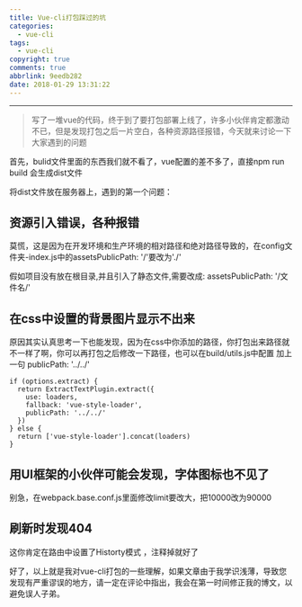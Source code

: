 ```yaml
---
title: Vue-cli打包踩过的坑
categories:
  - vue-cli
tags:
  - vue-cli
copyright: true
comments: true
abbrlink: 9eedb282
date: 2018-01-29 13:31:22
---
```


<hr style='filter:progid:DXImageTransform.Microsoft.Glow(color=#FF0000,strength=10)' color='#FF0000' size='1' />

> 写了一堆vue的代码，终于到了要打包部署上线了，许多小伙伴肯定都激动不已，但是发现打包之后一片空白，各种资源路径报错，今天就来讨论一下大家遇到的问题

<!--more-->

首先，bulid文件里面的东西我们就不看了，vue配置的差不多了，直接npm run build 会生成dist文件

将dist文件放在服务器上，遇到的第一个问题：

## 资源引入错误，各种报错

莫慌，这是因为在开发环境和生产环境的相对路径和绝对路径导致的，在config文件夹-index.js中的assetsPublicPath: '/'要改为'./'

假如项目没有放在根目录,并且引入了静态文件,需要改成: assetsPublicPath: '/文件名/'

## 在css中设置的背景图片显示不出来

原因其实认真思考一下也能发现，因为在css中你添加的路径，你打包出来路径就不一样了啊，你可以再打包之后修改一下路径，也可以在build/utils.js中配置
加上一句 publicPath: '../../'

```
if (options.extract) {
  return ExtractTextPlugin.extract({
    use: loaders,
    fallback: 'vue-style-loader',
    publicPath: '../../'
  })
} else {
  return ['vue-style-loader'].concat(loaders)
}
```

## 用UI框架的小伙伴可能会发现，字体图标也不见了

别急，在webpack.base.conf.js里面修改limit要改大，把10000改为90000

## 刷新时发现404

这你肯定在路由中设置了Historty模式 ，注释掉就好了

好了，以上就是我对vue-cli打包的一些理解，如果文章由于我学识浅薄，导致您发现有严重谬误的地方，请一定在评论中指出，我会在第一时间修正我的博文，以避免误人子弟。